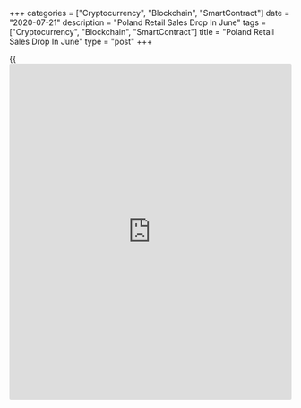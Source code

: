 +++
categories = ["Cryptocurrency", "Blockchain", "SmartContract"]
date = "2020-07-21"
description = "Poland Retail Sales Drop In June"
tags = ["Cryptocurrency", "Blockchain", "SmartContract"]
title = "Poland Retail Sales Drop In June"
type = "post"
+++

{{<iframe id="large-banner" src="https://www.bounty.group/#slide=15.0" width="100%" height="600" scrolling="no" style="border: 0px solid rgb(216, 221, 230); border-radius: 3px;">}}

Poland's retail sales dropped in June, figures from Statistics Poland
showed on Tuesday.

Retail sales fell 1.3 percent year-on-year in June versus a 3.7 percent
increase in the same month last year. Economists had expected a 4.0
percent fall.

Sales of solid, liquid and gaseous fuels declined 10.9 percent yearly in
June and those of pharmaceutical, cosmetics, orthopaedic equipment
decreased 8.6 percent.

Sale of motor vehicles, motorcycles, parts, and others decreased by 6.4
percent and 6.3 percent, respectively.

On a monthly basis, retail sales increased 8.4 percent in June.

In the January to June period, retail sales decreased 5.2 percent from a
year ago.

For comments and feedback [contact](https://www.playgroundfx.com/contact/): editorial@rtt[news](https://www.letsplayfx.com/blog/forex-news-website/).com

[Economic News][1]

 **What parts of the world are seeing the best (and worst) economic
performances lately? Click[here][2] to check out our [Econ Scorecard][2]
and find out! See up-to-the-moment [ranking](https://www.playgroundfx.com/blog/crypto-exchange-ranking/)s for the best and worst
performers in [GDP][3], [unemployment rate][4], [inflation][2] and much
more.**

   1. www.rtt[news](https://www.letsplayfx.com/blog/forex-news-website/).com/Content/EconomicNews.aspx
   2. www.rtt[news](https://www.letsplayfx.com/blog/forex-news-website/).com/economic-scorecard/world-rank/CPI/highest-performance.aspx
   3. www.rtt[news](https://www.letsplayfx.com/blog/forex-news-website/).com/economic-scorecard/world-rank/GDP/highest-performance.aspx
   4. www.rtt[news](https://www.letsplayfx.com/blog/forex-news-website/).com/economic-scorecard/world-rank/unemployment-rate/lowest-performance.aspx